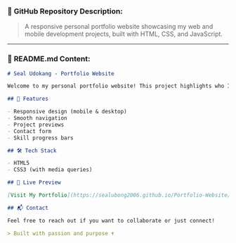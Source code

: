 ### 🔹 **GitHub Repository Description:**

> A responsive personal portfolio website showcasing my web and mobile development projects, built with HTML, CSS, and JavaScript.

---

### 📄 **README.md Content:**

```markdown
# Seal Udokang - Portfolio Website

Welcome to my personal portfolio website! This project highlights who I am as a developer, my skills, and showcases projects I’ve built in web and mobile development.

## 🚀 Features

- Responsive design (mobile & desktop)
- Smooth navigation
- Project previews
- Contact form
- Skill progress bars

## 🛠️ Tech Stack

- HTML5
- CSS3 (with media queries)

## 📸 Live Preview

[Visit My Portfolio](https://sealubong2006.github.io/Portfolio-Website/)

## 📬 Contact

Feel free to reach out if you want to collaborate or just connect!

> Built with passion and purpose ✝️
